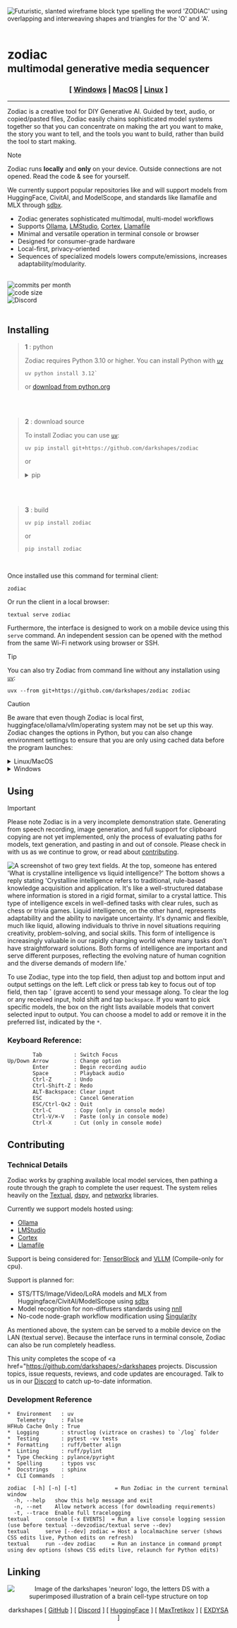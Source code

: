 
<picture>
  <source media="(prefers-color-scheme: dark)" srcset="img_src/zodiac_dark_stealth.png">
  <source media="(prefers-color-scheme: light)" srcset="img_src/zodiac_light_stealth.png">
  <img alt="Futuristic, slanted wireframe block type spelling the word 'ZODIAC' using overlapping and interweaving shapes and triangles for the 'O' and 'A'." src="img_src/zodiac_dark_bg.png">
</picture><br><br>

# zodiac <br><sub>multimodal generative media sequencer</sub>
<div align="center">

### [ [Windows](#installing) | [MacOS](#installing) | [Linux](#installing) ]

 <hr>
 </div>
Zodiac is a creative tool for DIY Generative AI. Guided by text, audio, or copied/pasted files, Zodiac easily chains sophisticated model systems together so that you can concentrate on making the art you want to make, the story you want to tell, and the tools you want to build, rather than build the tool to start making.

> [!NOTE]
> Zodiac runs **locally** and **only** on your device. Outside connections are not opened. Read the code & see for yourself.

We currently support popular repositories like  and will support models from HuggingFace, CivitAI, and ModelScope, and standards like llamafile and MLX through [sdbx](https://github.com/darkshapes/sdbx).

* Zodiac generates sophisticated multimodal, multi-model workflows
* Supports [Ollama](https://ollama.com/), [LMStudio](http://lmstudio.ai/), [Cortex](http://cortex.so), [Llamafile](http://github.com/Mozilla-Ocho/llamafile)
* Minimal and versatile operation in terminal console or browser
* Designed for consumer-grade hardware
* Local-first, privacy-oriented
* Sequences of specialized models lowers compute/emissions, increases adaptability/modularity. <br><br>

![commits per month](https://img.shields.io/github/commit-activity/m/darkshapes/zodiac?color=indigo)<br>
![code size](https://img.shields.io/github/languages/code-size/darkshapes/zodiac?color=navy)<br>
![Discord](https://img.shields.io/discord/1266757128249675867?color=black)<br><br>

## Installing <br>

> **1** : python
>
> Zodiac requires Python 3.10 or higher.
> You can install Python with [`uv`](https://github.com/astral-sh/uv#installation)
> ```
> uv python install 3.12`
> ```
> or [download from python.org](https://www.python.org/downloads/)

<br><br>
> **2** : download source
>
> To install Zodiac you can use [`uv`](https://github.com/astral-sh/uv#installation):
> ```
> uv pip install git+https://github.com/darkshapes/zodiac
> ```
> or
> <details ><summary>pip </summary>
>
>> **a**
>> ```
>> git clone https://github.com/darkshapes/zodiac.git
>> ```
>
>> **b** : Make a virtual environment
>> ```
>> python -m venv .venv
>> ```
>
>> **c** : Activate environment
>> <details ><summary>Windows</summary>
>>
>>> **(powershell):**
>>> ```
>>> Set-ExecutionPolicy Bypass -Scope Process -Force; .venv\Scripts\Activate.ps1
>>>
>>> ```
>>>
>>> **(cmd):**
>>> ```
>>> .venv\Scripts\activate.bat
>>> ```
>>>
>> </details><br>
>>
>> <details ><summary>Linux/MacOS</summary>
>>
>>> ```
>>> source .venv/bin/activate
>>> ```
>>>
>>  </details>

<br><br>
> **3** : build
>```
> uv pip install zodiac
> ```
> or
> ```
> pip install zodiac
> ```

</details><br>


Once installed use this command for terminal client:
```
zodiac
```

Or run the client in a local browser:
```
textual serve zodiac
```

Furthermore, the interface is designed to work on a mobile device using this `serve` command.
An independent session can be opened with the method from the same Wi-Fi network using browser or SSH.


> [!TIP]
> You can also try Zodiac from command line without any installation using [`uv`](https://github.com/astral-sh/uv#installation):
> ```
> uvx --from git+https://github.com/darkshapes/zodiac zodiac
> ```

> [!CAUTION]
> Be aware that even though Zodiac is local first, huggingface/ollama/vllm/operating system may not be set up this way. Zodiac changes the options in Python, but you can also change environment settings to ensure that you are only using cached data before the program launches:
>
> <details ><summary>Linux/MacOS</summary>
>
> ```
> export HF_HUB_DISABLE_TELEMETRY=1
> export export HF_HUB_OFFLINE=1
> ```
>  </details>
>
> <details ><summary>Windows</summary>
>
> ```
> set HF_HUB_DISABLE_TELEMETRY=1
> set export HF_HUB_OFFLINE=1
> ```
>  </details>

## Using

> [!IMPORTANT]
> Please note Zodiac is in a very incomplete demonstration state. Generating from speech recording, image generation, and full support for clipboard copying are not yet implemented, only the process of evaluating paths for models, text generation, and pasting in and out of console. Please check in with us as we continue to grow, or read about <A href="#contributing">contributing</a>.

<img alt="A screenshot of two grey text fields. At the top, someone has entered 'What is crystalline intelligence vs liquid intelligence?' The bottom shows a reply stating 'Crystalline intelligence refers to traditional, rule-based knowledge acquisition and application. It's like a well-structured database where information is stored in a rigid format, similar to a crystal lattice. This type of intelligence excels in well-defined tasks with clear rules, such as chess or trivia games.
Liquid intelligence, on the other hand, represents adaptability and the ability to navigate uncertainty. It's dynamic and flexible, much like liquid, allowing individuals to thrive in novel situations requiring creativity, problem-solving, and social skills. This form of intelligence is increasingly valuable in our rapidly changing world where many tasks don't have straightforward solutions. Both forms of intelligence are important and serve different purposes, reflecting the evolving nature of human cognition and the diverse demands of modern life.'" src="img_src/screenshot.png">

To use Zodiac, type into the top field, then adjust top and bottom input and output settings on the left. Left click or press tab key to focus out of top field, then tap **\`** (grave accent) to send your message along. To clear the log or any received input, hold shift and tap `backspace`. If you want to pick specific models, the box on the right lists available models that convert selected input to output. You can choose a model to add or remove it in the preferred list, indicated by the `*`.

### Keyboard Reference:
```
        Tab          : Switch Focus
Up/Down Arrow        : Change option
        Enter        : Begin recording audio
        Space        : Playback audio
        Ctrl-Z       : Undo
        Ctrl-Shift-Z : Redo
        ALT-Backspace: Clear input
        ESC          : Cancel Generation
        ESC/Ctrl-Qx2 : Quit
        Ctrl-C       : Copy (only in console mode)
        Ctrl-V/⌘-V   : Paste (only in console mode)
        Ctrl-X       : Cut (only in console mode)
```

## Contributing

### Technical Details

Zodiac works by graphing available local model services, then pathing a route through the graph to complete the user request. The system relies heavily on the [Textual](https://github.com/Textualize/textual), [dspy](https://github.com/stanfordnlp/dspy), and [networkx](https://github.com/networkx/networkx) libraries.

Currently we support models hosted using:
- [Ollama](https://ollama.com/)
- [LMStudio](http://lmstudio.ai/)
- [Cortex](http://cortex.so)
- [Llamafile](http://github.com/Mozilla-Ocho/llamafile)

Support is being considered for:
[TensorBlock](https://github.com/TensorBlock/TensorBlock-Studio) and [VLLM](https://github.com/vllm-project/vllm) (Compile-only for cpu).

Support is planned for:
- STS/TTS/Image/Video/LoRA models and MLX from Huggingface/CivitAI/ModelScope using <a href="https://github.com/darkshapes/sdbx">sdbx</a>
- Model recognition for non-diffusers standards using <a href="https://github.com/darkshapes/nnll">nnll</a>
- No-code node-graph workflow modification using <a href="https://github.com/darkshapes/singularity">Singularity</a>

As mentioned above, the system can be served to a mobile device on the LAN (textual serve). Because the interface runs in terminal console, Zodiac can also be run completely headless.

This unity completes the scope of <a href="https://github.com/darkshapes/>darkshapes</a> projects. Discussion topics, issue requests, reviews, and code updates are encouraged. Talk to us in our <A href="https://discord.gg/RYaJw9mPPe">Discord</a> to catch up-to-date information.

### Development Reference
```
*  Environment   : uv
   Telemetry     : False
HFHub Cache Only : True
*  Logging       : structlog (viztrace on crashes) to `/log` folder
*  Testing       : pytest -vv tests
*  Formatting    : ruff/better align
*  Linting       : ruff/pylint
*  Type Checking : pylance/pyright
*  Spelling      : typos vsc
*  Docstrings    : sphinx
*  CLI Commands  :

zodiac  [-h] [-n] [-t]            = Run Zodiac in the current terminal window
  -h, --help   show this help message and exit
  -n, --net    Allow network access (for downloading requirements)
  -t, --trace  Enable full tracelogging
textual     console [-x EVENTS]  = Run a live console logging session (use before textual --devzodiac/textual serve --dev)
textual     serve [--dev] zodiac = Host a localmachine server (shows CSS edits live, Python edits on refresh)
textual     run --dev zodiac     = Run an instance in command prompt using dev options (shows CSS edits live, relaunch for Python edits)
```

## Linking

<div align='center'>

![Image of the darkshapes 'neuron' logo, the letters DS with a superimposed illustration of a brain cell-type structure on top](https://cdn-avatars.huggingface.co/v1/production/uploads/65ff1816871b36bf84fc3c37/JZLA1RQXQ7NanLF5G9c6Q.png)

 darkshapes [ <A href="https://github.com/darkshapes">GitHub</a> ] [ <A href="https://discord.gg/RYaJw9mPPe">Discord</a> ] [ <A href="https://huggingface.co/darkshapes">HuggingFace</a> ] [ <A href="https://github.com/maxtretikov">MaxTretikov</a> ] [ <A href="https://github.com/exdysa">EXDYSA</a> ]
</div>



